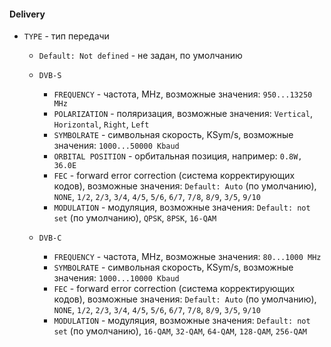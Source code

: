 #### Delivery

- `TYPE` - тип передачи
  
  - `Default: Not defined` - не задан, по умолчанию
  
  - `DVB-S`
    - `FREQUENCY` - частота, MHz, возможные значения: `950...13250 MHz`
    - `POLARIZATION` - поляризация, возможные значения: `Vertical`, `Horizontal`, `Right`, `Left`
    - `SYMBOLRATE` - символьная скорость, KSym/s, возможные значения: `1000...50000 Kbaud`
    - `ORBITAL POSITION` - орбитальная позиция, например: `0.8W, 36.0E`
    - `FEC` - forward error correction (система корректирующих кодов), возможные значения: `Default: Auto` (по умолчанию), `NONE`, `1/2`, `2/3`, `3/4`, `4/5`, `5/6`, `6/7`, `7/8`, `8/9`, `3/5`, `9/10`
    - `MODULATION` - модуляция, возможные значения: `Default: not set` (по умолчанию), `QPSK`, `8PSK`, `16-QAM`   
    
  - `DVB-C`
    - `FREQUENCY` - частота, MHz, возможные значения: `80...1000 MHz`
    - `SYMBOLRATE` - символьная скорость, KSym/s, возможные значения: `1000...10000 Kbaud`
    - `FEC` - forward error correction (система корректирующих кодов), возможные значения: `Default: Auto` (по умолчанию), `NONE`, `1/2`, `2/3`, `3/4`, `4/5`, `5/6`, `6/7`, `7/8`, `8/9`, `3/5`, `9/10`
    - `MODULATION` - модуляция, возможные значения: `Default: not set` (по умолчанию), `16-QAM`, `32-QAM`, `64-QAM`, `128-QAM`, `256-QAM`
